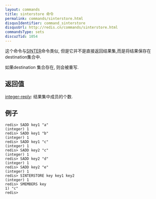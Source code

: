 ```yaml
---
layout: commands
title: sinterstore 命令
permalink: commands/sinterstore.html
disqusIdentifier: command_sinterstore
disqusUrl: http://redis.cn/commands/sinterstore.html
commandsType: sets
discuzTid: 1054
---
```


这个命令与[SINTER](/commands/sinter.html)命令类似, 但是它并不是直接返回结果集,而是将结果保存在 destination集合中.

如果destination 集合存在, 则会被重写.

## 返回值

[integer-reply](/topics/protocol.html#integer-reply): 结果集中成员的个数.

## 例子

	redis> SADD key1 "a"
	(integer) 1
	redis> SADD key1 "b"
	(integer) 1
	redis> SADD key1 "c"
	(integer) 1
	redis> SADD key2 "c"
	(integer) 1
	redis> SADD key2 "d"
	(integer) 1
	redis> SADD key2 "e"
	(integer) 1
	redis> SINTERSTORE key key1 key2
	(integer) 1
	redis> SMEMBERS key
	1) "c"
	redis> 